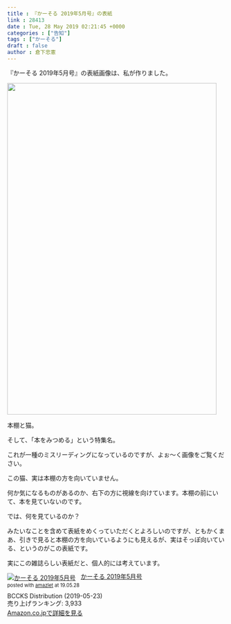 ```yaml
---
title : 『かーそる 2019年5月号』の表紙
link : 28413
date : Tue, 28 May 2019 02:21:45 +0000
categories : ["告知"]
tags : ["かーそる"]
draft : false
author : 倉下忠憲
---
```


『かーそる 2019年5月号』の表紙画像は、私が作りました。

<a href="https://rashita.net/blog/?attachment_id=28388" rel="attachment wp-att-28388"><img src="https://rashita.net/blog/wp-content/uploads/2019/05/screenshot-46.png" alt="" width="484" height="765" class="alignnone size-full wp-image-28388" /></a>

本棚と猫。

そして、「本をみつめる」という特集名。

これが一種のミスリーディングになっているのですが、よぉ〜く画像をご覧ください。

この猫、実は本棚の方を向いていません。

何か気になるものがあるのか、右下の方に視線を向けています。本棚の前にいて、本を見ていないのです。

では、何を見ているのか？

みたいなことを含めて表紙をめくっていただくとよろしいのですが、ともかくまあ、引きで見ると本棚の方を向いているようにも見えるが、実はそっぽ向いている、というのがこの表紙です。

実にこの雑誌らしい表紙だと、個人的には考えています。

<div class="amazlet-box" style="margin-bottom:0px;"><div class="amazlet-image" style="float:left;margin:0px 12px 1px 0px;"><a href="http://www.amazon.co.jp/exec/obidos/ASIN/B07SCK51W9/rashita1000-22/ref=nosim/" name="amazletlink" target="_blank"><img src="https://images-fe.ssl-images-amazon.com/images/I/41TIzZ5KFzL._SL160_.jpg" alt="かーそる 2019年5月号" style="border: none;" /></a></div><div class="amazlet-info" style="line-height:120%; margin-bottom: 10px"><div class="amazlet-name" style="margin-bottom:10px;line-height:120%"><a href="http://www.amazon.co.jp/exec/obidos/ASIN/B07SCK51W9/rashita1000-22/ref=nosim/" name="amazletlink" target="_blank">かーそる 2019年5月号</a><div class="amazlet-powered-date" style="font-size:80%;margin-top:5px;line-height:120%">posted with <a href="http://www.amazlet.com/" title="amazlet" target="_blank">amazlet</a> at 19.05.28</div></div><div class="amazlet-detail">BCCKS Distribution (2019-05-23)<br />売り上げランキング: 3,933<br /></div><div class="amazlet-sub-info" style="float: left;"><div class="amazlet-link" style="margin-top: 5px"><a href="http://www.amazon.co.jp/exec/obidos/ASIN/B07SCK51W9/rashita1000-22/ref=nosim/" name="amazletlink" target="_blank">Amazon.co.jpで詳細を見る</a></div></div></div><div class="amazlet-footer" style="clear: left"></div></div>


